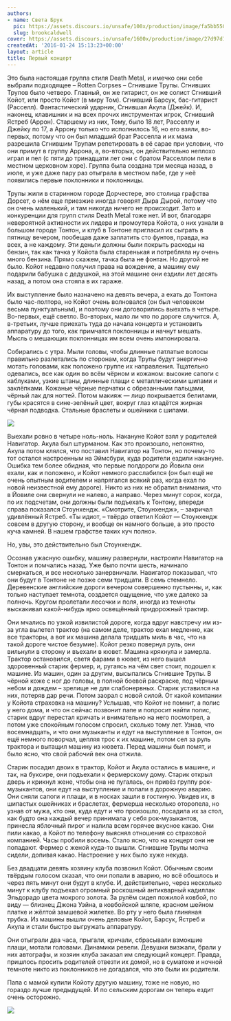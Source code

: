 ```yaml
---
authors:
- name: Света Брук
  pic: https://assets.discours.io/unsafe/100x/production/image/fa5bb550-90d8-11e8-a560-8fb4ec62d69b.jpeg
  slug: brookcaldwell
cover: https://assets.discours.io/unsafe/1600x/production/image/27d97d10-90e7-11e8-b664-798ed379bf02.jpeg
createdAt: '2016-01-24 15:13:23+00:00'
layout: article
title: Первый концерт
---
```


Это была настоящая группа стиля Death Metal, и имечко они себе выбрали подходящее – Rotten Corpses – Сгнившие Трупы. Сгнивших Трупов было четверо. Главный, он же гитарист, он же солист Сгнивший Койот, или просто Койот (в миру Том). Сгнивший Барсук, бас-гитарист (Расселл). Фантастический ударник, Сгнившая Акула (Джейк). И, наконец, клавишник и на всех прочих инструментах игрок, Сгнивший Ястреб (Аррон). Старшему из них, Тому, было 18 лет, Расселлу и Джейку по 17, а Аррону только что исполнилось 16, но его взяли, во-первых, потому что он был младший брат Расселла и их мама разрешила Сгнившим Трупам репетировать в её сарае при условии, что они примут в группу Аррона, а, во-вторых, он действительно неплохо играл и пел (с пяти до тринадцати лет они с братом Расселлом пели в местном церковном хоре). Группа была создана три месяца назад, в июле, и уже даже пару раз ﻿отыграла в местном пабе, где у неё появились первые поклонники и поклонницы. 

Трупы жили в старинном городе Дорчестере, это столица графства Дорсет, о нём еще приезжие иногда говорят Дыра Дырой, потому что он очень маленький, и там никогда ничего не происходит. Зато и конкуренции для групп стиля Death Metal тоже нет. И вот, благодаря невероятной активности их лидера и промоутера Койота, о них узнали в большом городе Тонтон, и клуб в Тонтоне пригласил их сыграть в пятницу вечером, пообещав даже заплатить сто фунтов, правда, на всех, а не каждому. Эти деньги должны были покрыть расходы на бензин, так как тачка у Койота была старенькая и потребляла ну очень много бензина. Прямо скажем, тачка была не фонтан. Но другой не было. Койот недавно получил права на вождение, а машину ему подарили бабушка с дедушкой, на этой машине они ездили лет десять назад, а потом она стояла в их гараже.

Их выступление было назначено на девять вечера, а ехать до Тонтона было час-полтора, но Койот очень волновался (он был человеком весьма пунктуальным), и поэтому они договорились выехать в четыре. Во-первых, ещё светло. Во-вторых, мало ли что по дороге случится. А, в-третьих, лучше приехать туда до начала концерта и установить аппаратуру до того, как примчатся поклонницы и начнут мешать. Мысль о мешающих поклонницах им всем очень импонировала.

Собирались с утра. Мыли головы, чтобы длинные патлатые волосы правильно разлетались по сторонам, когда Трупы будут энергично мотать головами, как положено группе их направления. Тщательно одевались, все как один во всём чёрном и кожаном: высокие сапоги с каблуками, узкие штаны, длинные плащи с металлическими шипами и заклёпками. Кожаные чёрные перчатки с обрезанными пальцами, чёрный лак для ногтей. Потом макияж — лицо покрывается белилами, губы красятся в сине-зелёный цвет, вокруг глаз кладётся жирная чёрная подводка. Стальные браслеты и ошейники с шипами.

![](https://assets.discours.io/unsafe/900x/production/image/b23375c0-a54a-11e8-bfc7-9b5979ddfe3f.jpeg)  
  


Выехали ровно в четыре ноль-ноль. Накануне Койот взял у родителей Навигатор. Акула был штурманом. Как это произошло, непонятно, Акула потом клялся, что поставил Навигатор на Тонтон, но почему-то тот остался настроенным на Эймсбури, куда родители ездили накануне. Ошибка тем более обидная, что первые полдороги до Йовила они ехали, как и положено, и Койот немного расслабился (он был ещё не очень опытным водителем и напрягался всякий раз, когда ехал по новой неизвестной ему дороге). Никто из них не обратил внимания, что в Йовиле они свернули не налево, а направо. Через минут сорок, когда, по их подсчетам, они должны были подъехать к Тонтону, впереди справа показался Стоунхендж. «Смотрите, Стоунхендж», – закричал удивлённый Ястреб. «Ты идиот, – твёрдо ответил Койот — Стоунхендж совсем в другую сторону, и вообще он намного больше, а это просто куча камней. В нашем графстве таких куч полно».

Но, увы, это действительно был Стоунхендж.

Осознав ужасную ошибку, машину развернули, настроили Навигатор на Тонтон и помчались назад. Уже было почти шесть, начинало смеркаться, и все несколько занервничали. Навигатор показывал, что они будут в Тонтоне не позже семи тридцати. В семь стемнело. Деревенские английские дороги вечером совершенно пустынны, и, как только наступает темнота, создается ощущение, что уже далеко за полночь. Кругом пролетали лесочки и поля, иногда из темноты выскакивал какой-нибудь ярко освещённый придорожный трактир.

Они мчались по узкой извилистой дороге, когда вдруг навстречу им из-за угла вылетел трактор (на самом деле, трактор ехал медленно, как все тракторы, а вот их машина делала тридцать миль в час, что на такой дороге чистое безумие). Койот резко повернул руль, они вильнули в сторону и въехали в кювет. Машина крякнула и замерла. Трактор остановился, светя фарами в кювет, из него вышел здоровенный старик фермер, и, ругаясь на чём свет стоит, подошел к машине. Из машин, один за другим, высыпались Сгнившие Трупы. В чёрной коже с ног до головы, в полной боевой раскраске, под чёрным небом и дождем – зрелище не для слабонервных. Старик уставился на них, потеряв дар речи. Потом заорал с новой силой. От какой компании у Койота страховка на машину? Услышав, что Койот не помнит, а полис у него дома, и что он сейчас позвонит папе и попросит найти полис, старик вдруг перестал кричать и внимательно на него посмотрел, а потом уже спокойным голосом спросил, сколько тому лет. Узнав, что восемнадцать, и что они музыканты и едут на выступление в Тонтон, он ещё немного поворчал, цепляя трос к их машине, потом сел за руль трактора и вытащил машину из кювета. Перед машины был помят, и было ясно, что свой рабочий век она отжила.

Старик посадил двоих в трактор, Койот и Акула остались в машине, и так, на буксире, они подъехали к фермерскому дому. Старик открыл дверь и крикнул жене, чтобы она не пугалась, он привёз группу рок-музыкантов, они едут на выступление и попали в дорожную аварию. Они сняли сапоги и плащи, и в носках зашли в гостиную. Увидев их, в шипастых ошейниках и браслетах, фермерша несколько оторопела, но узнав от мужа, кто они, куда едут и что произошло, посадила их за стол, как будто она каждый вечер принимала у себя рок-музыкантов, принесла яблочный пирог и налила всем горячее вкусное какао. Они пили какао, а Койот по телефону выяснял отношения со страховой компанией. Часы пробили восемь. Стало ясно, что на концерт они не попадают. Фермер с женой куда-то вышли. Сгнившие Трупы молча сидели, допивая какао. Настроение у них было хуже некуда.

Без двадцати девять хозяину клуба позвонил Койот. Обычным своим твёрдым голосом сказал, что они попали в аварию, но всё обошлось и через пять минут они будут в клубе. И, действительно, через несколько минут к клубу подъехал огромный роскошный антикварный кадиллак Эльдорадо цвета мокрого золота. За рулём сидел пожилой ковбой, по виду — близнец Джона Уэйна, в ковбойской шляпе, красном шейном платке и жёлтой замшевой жилетке. Во рту у него была глиняная трубка. Из машины вышли очень деловые Койот, Барсук, Ястреб и Акула и стали быстро выгружать аппаратуру.

Они отыграли два часа, прыгали, кричали, сбрасывали взмокшие плащи, мотали головами. Динамики ревели. Девушки визжали, брали у них автографы, и хозяин клуба заказал им следующий концерт. Правда, пришлось просить родителей отвезти их домой, но в суматохе и ночной темноте никто из поклонников не догадался, что это были их родители.

Папа с мамой купили Койоту другую машину, тоже не новую, но гораздо лучше предыдущей. И по сельским дорогам он теперь ездит очень осторожно.

![](https://assets.discours.io/unsafe/900x/production/image/b274c480-a54a-11e8-bfc7-9b5979ddfe3f.jpeg)